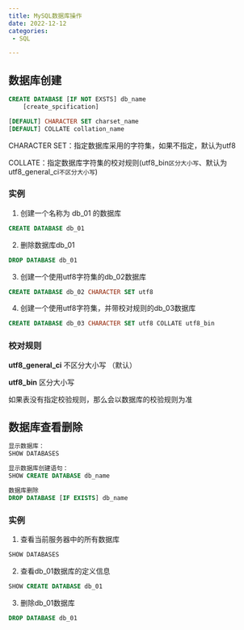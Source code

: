 ```yaml
---
title: MySQL数据库操作
date: 2022-12-12
categories:
 - SQL

---
```

<!-- more -->

## 数据库创建

```sql
CREATE DATABASE [IF NOT EXSTS] db_name 
    [create_spcification]

[DEFAULT] CHARACTER SET charset_name
[DEFAULT] COLLATE collation_name
```

CHARACTER SET：指定数据库采用的字符集，如果不指定，默认为utf8

COLLATE：指定数据库字符集的校对规则(utf8_bin`区分大小写`、默认为utf8_general_ci`不区分大小写`)

### 实例
1. 创建一个名称为 db_01 的数据库
```sql
CREATE DATABASE db_01
```
2. 删除数据库db_01
```sql
DROP DATABASE db_01
```
3. 创建一个使用utf8字符集的db_02数据库
```sql
CREATE DATABASE db_02 CHARACTER SET utf8
```
4. 创建一个使用utf8字符集，并带校对规则的db_03数据库
```sql
CREATE DATABASE db_03 CHARACTER SET utf8 COLLATE utf8_bin
```

### 校对规则

**utf8_general_ci** 不区分大小写 （默认）

**utf8_bin** 区分大小写

如果表没有指定校验规则，那么会以数据库的校验规则为准


## 数据库查看删除

```sql
显示数据库：
SHOW DATABASES

显示数据库创建语句：
SHOW CREATE DATABASE db_name

数据库删除
DROP DATABASE [IF EXISTS] db_name
```

### 实例
1. 查看当前服务器中的所有数据库
```sql
SHOW DATABASES
```
2. 查看db_01数据库的定义信息
```sql
SHOW CREATE DATABASE db_01
```
3. 删除db_01数据库
```sql
DROP DATABASE db_01
```


